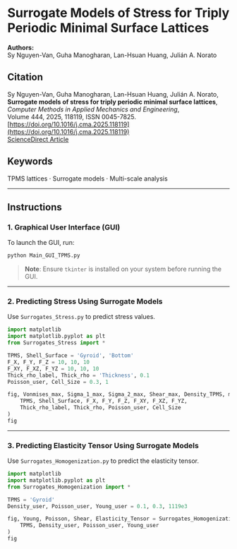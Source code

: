 # Surrogate Models of Stress for Triply Periodic Minimal Surface Lattices

**Authors:**  
Sy Nguyen-Van, Guha Manogharan, Lan-Hsuan Huang, Julián A. Norato

## Citation
Sy Nguyen-Van, Guha Manogharan, Lan-Hsuan Huang, Julián A. Norato,  
**Surrogate models of stress for triply periodic minimal surface lattices**,  
*Computer Methods in Applied Mechanics and Engineering*,  
Volume 444, 2025, 118119, ISSN 0045-7825.  
[https://doi.org/10.1016/j.cma.2025.118119](https://doi.org/10.1016/j.cma.2025.118119)  
[ScienceDirect Article](https://www.sciencedirect.com/science/article/pii/S0045782525003913)

## Keywords
TPMS lattices · Surrogate models · Multi-scale analysis

---

## Instructions

### 1. Graphical User Interface (GUI)
To launch the GUI, run:

```bash
python Main_GUI_TPMS.py
```

> **Note**: Ensure `tkinter` is installed on your system before running the GUI.

---

### 2. Predicting Stress Using Surrogate Models

Use `Surrogates_Stress.py` to predict stress values.

```python
import matplotlib
import matplotlib.pyplot as plt
from Surrogates_Stress import *

TPMS, Shell_Surface = 'Gyroid', 'Bottom'
F_X, F_Y, F_Z = 10, 10, 10
F_XY, F_XZ, F_YZ = 10, 10, 10
Thick_rho_label, Thick_rho = 'Thickness', 0.1
Poisson_user, Cell_Size = 0.3, 1

fig, Vonmises_max, Sigma_1_max, Sigma_2_max, Shear_max, Density_TPMS, min_thick_rho, max_thick_rho, Unit_18 = Surrogates_Stress(
    TPMS, Shell_Surface, F_X, F_Y, F_Z, F_XY, F_XZ, F_YZ, 
    Thick_rho_label, Thick_rho, Poisson_user, Cell_Size
)
fig
```

---

### 3. Predicting Elasticity Tensor Using Surrogate Models

Use `Surrogates_Homogenization.py` to predict the elasticity tensor.

```python
import matplotlib
import matplotlib.pyplot as plt
from Surrogates_Homogenization import *

TPMS = 'Gyroid'
Density_user, Poisson_user, Young_user = 0.1, 0.3, 1119e3

fig, Young, Poisson, Shear, Elasticity_Tensor = Surrogates_Homogenization(
    TPMS, Density_user, Poisson_user, Young_user
)
fig
```